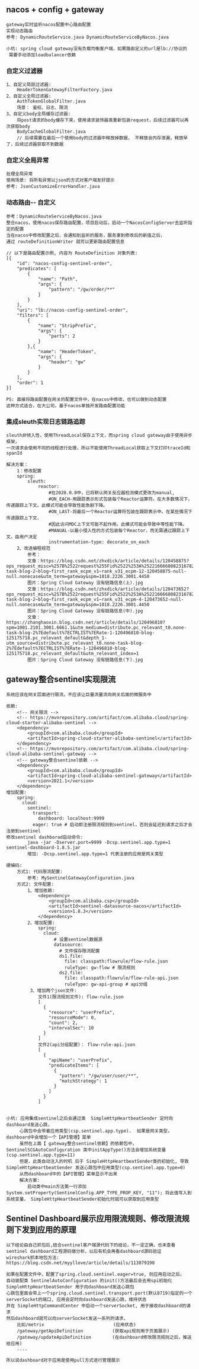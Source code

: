 ## nacos + config + gateway 
    gateway实时监听nacos配置中心路由配置
    实现动态路由
    参考: DynamicRouteService.java DynamicRouteServiceByNacos.java
    
    小坑: spring cloud gateway没有负载均衡客户端，如果路由定义的url是lb://协议的
     需要手动添加loadbalancer依赖
     
### 自定义过滤器
    1、自定义局部过滤器:
        HeaderTokenGatewayFilterFactory.java
    2、自定义全局过滤器:
        AuthTokenGlobalFilter.java
        场景： 鉴权、日志、限流
    3、自定义body全局缓存过滤器:
        将post请求的body缓存下来，使用请求装饰器类重新包装request，后续过滤器可以再次获取body
        BodyCacheGlobalFilter.java
        // 后续需要在最后一个使用body的过滤器中释放掉数据， 不释放会内存泄漏，释放早了，后续过滤器获取不到数据
    
### 自定义全局异常
    处理全局异常
    使用场景: 将所有异常以json的方式对客户端友好提示
    参考: JsonCustomizeErrorHandler.java

### 动态路由-- 自定义
    参考：DynamicRouteServiceByNacos.java
    整合nacos，使用nacos保存路由配置，项目启动后，启动一个NacosConfigServer去监听指定的配置
    当在nacos中修改配置之后，会通知到监听的服务，服务拿到修改后的新值之后，
    通过 routeDefinitionWriter 就可以更新路由配置信息

    // 以下是路由配置示例, 内容为 RouteDefinition 对象列表: 
	[{
		"id": "nacos-config-sentinel-order",
		"predicates": [
			{
				"name": "Path",
				"args": {
					"pattern": "/gw/order/**"
				}
			}
		],
		"uri": "lb://nacos-config-sentinel-order",
		"filters": [
			{
				"name": "StripPrefix",
				"args": {
					"parts": 2
				}
			},{
				"name": "HeaderToken",
				"args": {
					"header": "gw"
				}
			}
		],
		"order": 1
	}]

    PS: 直接将路由配置在网关的配置文件中，在nacos中修改，也可以做到动态配置
    这种方式适合，在大公司，基于nacos单独开发路由配置功能

    
### 集成sleuth实现日志链路追踪
    sleuth非倾入性，使用ThreadLocal保存上下文，而spring cloud gateway由于使用异步框架，
    一次请求会使用不同的线程进行处理，所以不能使用ThreadLocal获取上下文打印traceId和spanId
    
    解决方案：
        1：修改配置
        spring:
            sleuth:
                reactor:
                    #在2020.0.0中，已将默认网关反应器检测模式更改为manual,
                    #ON_EACH-用跟踪表示形式包装每个Reactor运算符。在大多数情况下，传递跟踪上下文。此模式可能会导致性能急剧下降。
                    #ON_LAST-将最后一个Reactor运算符包装在跟踪表示中。在某些情况下传递跟踪上下文，
                    #因此访问MDC上下文可能不起作用。此模式可能会导致中等性能下降。
                    #MANUAL-以最小侵入性的方式包装每个Reactor，而无需通过跟踪上下文。由用户决定
                    instrumentation-type: decorate_on_each
        2、改进编程规范
            参考：
            文章：https://blog.csdn.net/zhxdick/article/details/120458875?ops_request_misc=%257B%2522request%255Fid%2522%253A%2522166668082316782428656973%2522%252C%2522scm%2522%253A%252220140713.130102334.pc%255Fblog.%2522%257D&request_id=166668082316782428656973&biz_id=0&utm_medium=distribute.pc_search_result.none-task-blog-2~blog~first_rank_ecpm_v1~rank_v31_ecpm-12-120458875-null-null.nonecase&utm_term=gateway&spm=1018.2226.3001.4450
            图片：Spring Cloud Gateway 没有链路信息(上).jpg
            文章：https://blog.csdn.net/zhxdick/article/details/120473652?ops_request_misc=%257B%2522request%255Fid%2522%253A%2522166668082316782428656973%2522%252C%2522scm%2522%253A%252220140713.130102334.pc%255Fblog.%2522%257D&request_id=166668082316782428656973&biz_id=0&utm_medium=distribute.pc_search_result.none-task-blog-2~blog~first_rank_ecpm_v1~rank_v31_ecpm-4-120473652-null-null.nonecase&utm_term=gateway&spm=1018.2226.3001.4450
            图片：Spring Cloud Gateway 没有链路信息(中).jpg
            文章：https://zhanghaoxin.blog.csdn.net/article/details/120496810?spm=1001.2101.3001.6661.1&utm_medium=distribute.pc_relevant_t0.none-task-blog-2%7Edefault%7ECTRLIST%7ERate-1-120496810-blog-125175718.pc_relevant_default&depth_1-utm_source=distribute.pc_relevant_t0.none-task-blog-2%7Edefault%7ECTRLIST%7ERate-1-120496810-blog-125175718.pc_relevant_default&utm_relevant_index=1
            图片：Spring Cloud Gateway 没有链路信息(下).jpg

## gateway整合sentinel实现限流
    系统应该在网关层面进行限流，不应该让巨量流量流向网关后面的微服务中
    
    依赖:
        <!-- 网关限流 -->
        <!-- https://mvnrepository.com/artifact/com.alibaba.cloud/spring-cloud-starter-alibaba-sentinel -->
        <dependency>
            <groupId>com.alibaba.cloud</groupId>
            <artifactId>spring-cloud-starter-alibaba-sentinel</artifactId>
        </dependency>
        <!-- https://mvnrepository.com/artifact/com.alibaba.cloud/spring-cloud-alibaba-sentinel-gateway -->
        <!-- gateway整合sentinel依赖 -->
        <dependency>
            <groupId>com.alibaba.cloud</groupId>
            <artifactId>spring-cloud-alibaba-sentinel-gateway</artifactId>
            <version>2021.1</version>
        </dependency>
    增加配置:
        spring:
          cloud:
            sentinel:
              transport:
                dashboard: localhost:9999
              eager: true # 启动即注册限流规则到sentinel，否则会延迟到请求之后才会注册到sentinel
    修改sentinel dashborad启动命令:
            java -jar -Dserver.port=9999 -Dcsp.sentinel.app.type=1 sentinel-dashboard-1.8.5.jar
            增加: -Dcsp.sentinel.app.type=1 代表注册的应用是网关类型
    
    硬编码:
        方式1: 代码限流配置:
            参考: MySentinelGatewayConfiguration.java
        方式2: 文件配置:
            1、增加依赖:
                <dependency>
                    <groupId>com.alibaba.csp</groupId>
                    <artifactId>sentinel-datasource-nacos</artifactId>
                    <version>1.8.3</version>
                </dependency>
            2、增加配置:
                spring:
                  cloud:
                      # 设置sentinel数据源
                      datasource:
                        # 文件保存限流配置
                        ds1.file:
                          file: classpath:flowrule/flow-rule.json
                          ruleType: gw-flow # 限流规则
                        ds2.file:
                          file: classpath:flowrule/flow-rule-api.json
                          ruleType: gw-api-group # api分组
             3、增加两个json文件:
                文件1(限流规则文件): flow-rule.json    
                [
                  {
                    "resource": "userPrefix",
                    "resourceMode": 0,
                    "count": 2,
                    "intervalSec": 10
                  }
                ]
                文件2(api分组配置)： flow-rule-api.json   
                [
                  {
                    "apiName": "userPrefix",
                    "predicateItems": [
                      {
                        "pattern": "/gw/user/user/**",
                        "matchStrategy": 1
                      }
                    ]
                  }
                ]
    
    
    小坑: 应用集成sentinel之后会通过类  SimpleHttpHeartbeatSender 定时向dashboard发送心跳，
         心跳包中会带着应用类型(csp.sentinel.app.type).  如果是网关类型，dashboard中会增加一个【API管理】菜单
         虽然在上面【 gateway整合sentinel依赖】的依赖包中，SentinelSCGAutoConfiguration 类中initAppType()方法会增加系统变量(csp.sentinel.app.type=11)
         但是，此类自动注入的时机 后于 SimpleHttpHeartbeatSender类的初始化, 导致 SimpleHttpHeartbeatSender 发送心跳包中应用类型(csp.sentinel.app.type=0)
         从而dashboard中的【API管理】菜单显示不出来
         解决方案:
            启动类中main方法第一行添加 System.setProperty(SentinelConfig.APP_TYPE_PROP_KEY, "11"); 将此值写入到系统变量， SimpleHttpHeartbeatSender初始化时就可以获取到应用类型



## Sentinel Dashboard展示应用限流规则、修改限流规则下发到应用的原理
    以下结论由自己抓包后,结合sentinel客户端源代码下的结论，不一定正确，也未查看sentinel dashboard工程源码做分析，以后有机会再看dashboard源码验证
    wireshark抓本地包方法: https://blog.csdn.net/myyllove/article/details/113879198
    
    如果在配置文件中，配置了spring.cloud.sentinel.eager=true, 则应用启动之后，
    自动装配类 SentinelAutoConfiguration 的init()方法最后会去用spi初始化 SimpleHttpHeartbeatSender 用于向dashboard发送心跳包
    心跳包里面会带上一个spring.cloud.sentinel.transport.port(默认8719)指定的一个serverSocket的端口, 应用会定时向dashboard发送心跳，维持状态
    并在 SimpleHttpCommandCenter 中启动一个serverSocket, 用于接收dashboard的请求
    然后dashboard就可以向serverSocket发送一系列的请求， 
        比如/metrix                          (应用状态)
        /gateway/getApiDefinition           (获取api规则用于页面展示)
        /gateway/updateApiDefinition        (在dashboard修改限流规则之后，推送给应用)
        ....
    
    所以说dashboard对于应用是使用pull方式进行管理展示





